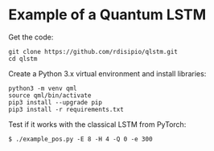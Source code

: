 # Example of a Quantum LSTM 

Get the code:
```
git clone https://github.com/rdisipio/qlstm.git
cd qlstm
```

Create a Python 3.x virtual environment and install libraries:
```
python3 -m venv qml
source qml/bin/activate
pip3 install --upgrade pip
pip3 install -r requirements.txt
```

Test if it works with the classical LSTM from PyTorch:
```
$ ./example_pos.py -E 8 -H 4 -Q 0 -e 300
```
